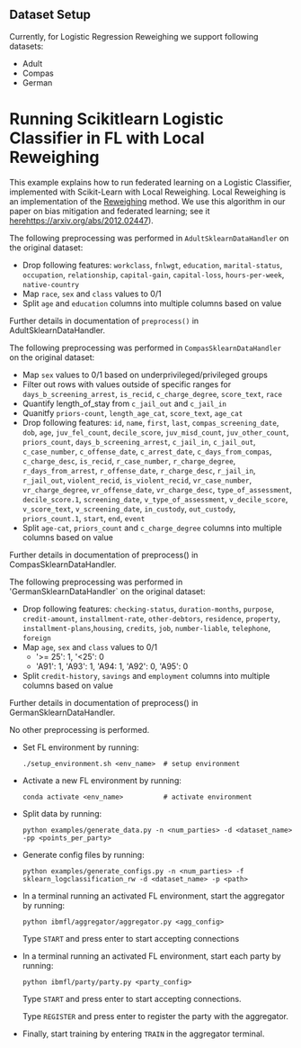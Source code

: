 ## Dataset Setup

Currently, for Logistic Regression Reweighing we support following datasets:

* Adult
* Compas
* German

# Running Scikitlearn Logistic Classifier in FL with Local Reweighing

This example explains how to run federated learning on a Logistic Classifier, implemented with Scikit-Learn with Local Reweighing. Local Reweighing is an implementation of the [Reweighing](https://link.springer.com/article/10.1007/s10115-011-0463-8) method.  We use this algorithm in our paper on bias mitigation and federated learning; see it [here]()https://arxiv.org/abs/2012.02447).


The following preprocessing was performed in `AdultSklearnDataHandler` on the original dataset:
  * Drop following features: `workclass`, `fnlwgt`, `education`, `marital-status`, `occupation`, `relationship`, `capital-gain`, `capital-loss`, `hours-per-week`, `native-country`
  * Map `race`, `sex` and `class` values to 0/1
  * Split `age` and `education` columns into multiple columns based on value

  Further details in documentation of `preprocess()` in AdultSklearnDataHandler.

The following preprocessing was performed in `CompasSklearnDataHandler` on the original dataset:
  * Map `sex` values to 0/1 based on underprivileged/privileged groups
  * Filter out rows with values outside of specific ranges for `days_b_screening_arrest`, `is_recid`, `c_charge_degree`, `score_text`, `race`
  * Quantify length_of_stay from `c_jail_out` and `c_jail_in`
  * Quanitfy `priors-count`, `length_age_cat`, `score_text`, `age_cat`
  * Drop following features: `id`, `name`, `first`, `last`, `compas_screening_date`, `dob`, `age`, `juv_fel_count`, `decile_score`, `juv_misd_count`,
        `juv_other_count`, `priors_count`, `days_b_screening_arrest`, `c_jail_in`, `c_jail_out`, `c_case_number`, `c_offense_date`, `c_arrest_date`,
        `c_days_from_compas`, `c_charge_desc`, `is_recid`, `r_case_number`, `r_charge_degree`, `r_days_from_arrest`, `r_offense_date`, `r_charge_desc`,
        `r_jail_in`, `r_jail_out`, `violent_recid`, `is_violent_recid`, `vr_case_number`, `vr_charge_degree`, `vr_offense_date`, `vr_charge_desc`,
        `type_of_assessment`, `decile_score.1`, `screening_date`, `v_type_of_assessment`, `v_decile_score`, `v_score_text`, `v_screening_date`, `in_custody`,
        `out_custody`, `priors_count.1`, `start`, `end`, `event`
  * Split `age-cat`, `priors_count` and `c_charge_degree` columns into multiple columns based on value

  Further details in documentation of preprocess() in CompasSklearnDataHandler.

The following preprocessing was performed in 'GermanSklearnDataHandler` on the original dataset:
  * Drop following features: `checking-status`, `duration-months`, `purpose`, `credit-amount`, `installment-rate`, `other-debtors`, `residence`, `property`, `installment-plans`,`housing`, `credits`, `job`, `number-liable`, `telephone`, `foreign`
  * Map `age`, `sex` and `class` values to 0/1
    * '>= 25': 1, '<25': 0
    * 'A91': 1, 'A93': 1, 'A94: 1, 'A92': 0, 'A95': 0
  * Split `credit-history`, `savings` and `employment` columns into multiple columns based on value

  Further details in documentation of preprocess() in GermanSklearnDataHandler.

No other preprocessing is performed.

- Set FL environment by running:

    ```
    ./setup_environment.sh <env_name>  # setup environment
    ```
- Activate a new FL environment by running:

    ```
    conda activate <env_name>          # activate environment
    ```
- Split data by running:

    ```
    python examples/generate_data.py -n <num_parties> -d <dataset_name> -pp <points_per_party>
    ```
- Generate config files by running:
    ```
    python examples/generate_configs.py -n <num_parties> -f sklearn_logclassification_rw -d <dataset_name> -p <path>
    ```
- In a terminal running an activated FL environment, start the aggregator by running:
    ```
    python ibmfl/aggregator/aggregator.py <agg_config>
    ```
    Type `START` and press enter to start accepting connections
- In a terminal running an activated FL environment, start each party by running:
    ```
    python ibmfl/party/party.py <party_config>
    ```
    Type `START` and press enter to start accepting connections.

    Type  `REGISTER` and press enter to register the party with the aggregator.
- Finally, start training by entering `TRAIN` in the aggregator terminal.
